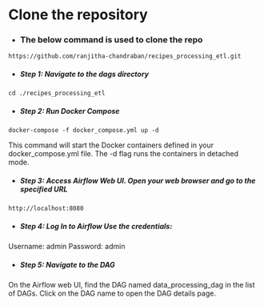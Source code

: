 # Clone the repository
- ### The below command is used to clone the repo
```
https://github.com/ranjitha-chandraban/recipes_processing_etl.git
```
- ##### Step 1: Navigate to the dags directory
```
cd ./recipes_processing_etl
```
- ##### Step 2: Run Docker Compose
```
docker-compose -f docker_compose.yml up -d
```
This command will start the Docker containers defined in your docker_compose.yml file. The -d flag runs the containers in detached mode.
- ##### Step 3: Access Airflow Web UI. Open your web browser and go to the specified URL
```
http://localhost:8080
```
- ##### Step 4: Log In to Airflow Use the credentials:
Username: admin
Password: admin
- ##### Step 5: Navigate to the DAG
On the Airflow web UI, find the DAG named data_processing_dag in the list of DAGs. Click on the DAG name to open the DAG details page.



